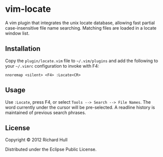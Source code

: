 # vim-locate

A vim plugin that integrates the unix locate database, allowing fast
partial case-insensitive file name searching. Matching files are loaded
in a locate window list.

## Installation

Copy the `plugin/locate.vim` file to `~/.vim/plugins` and add the following
to your `~/.vimrc` configuration to invoke with F4:

    nnoremap <silent> <F4> :Locate<CR>

## Usage

Use `:Locate`, press F4, or select `Tools --> Search --> File Names`.
The word currently under the cursor will be pre-selected. A readline
history is maintained of previous search phrases.

## License

Copyright © 2012 Richard Hull

Distributed under the Eclipse Public License.
